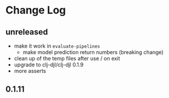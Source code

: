 # Change Log

## unreleased
- make it work in `evaluate-pipelines`
  - make model prediction return numbers (breaking change)
- clean up of the temp files after use / on exit
- upgrade to clj-djl/clj-djl 0.1.9
- more asserts

## 0.1.11
